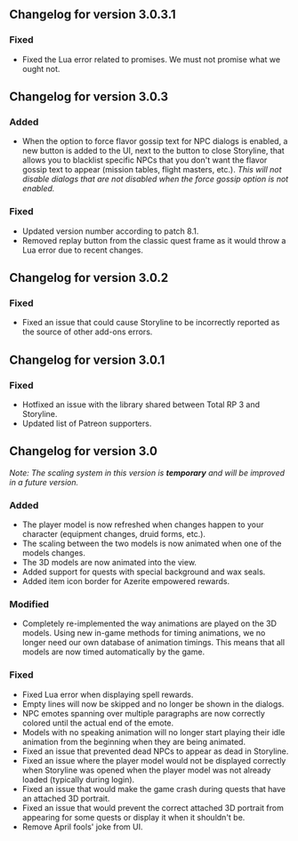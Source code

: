 ## Changelog for version 3.0.3.1

### Fixed

- Fixed the Lua error related to promises. We must not promise what we ought not.

## Changelog for version 3.0.3

### Added

- When the option to force flavor gossip text for NPC dialogs is enabled, a new button is added to the UI, next to the button to close Storyline, that allows you to blacklist specific NPCs that you don't want the flavor gossip text to appear (mission tables, flight masters, etc.). _This will not disable dialogs that are not disabled when the force gossip option is not enabled._

### Fixed

- Updated version number according to patch 8.1.
- Removed replay button from the classic quest frame as it would throw a Lua error due to recent changes.

## Changelog for version 3.0.2

### Fixed

- Fixed an issue that could cause Storyline to be incorrectly reported as the source of other add-ons errors.

## Changelog for version 3.0.1

### Fixed

- Hotfixed an issue with the library shared between Total RP 3 and Storyline.
- Updated list of Patreon supporters.

## Changelog for version 3.0

_Note: The scaling system in this version is **temporary** and will be improved in a future version._

### Added

- The player model is now refreshed when changes happen to your character (equipment changes, druid forms, etc.).
- The scaling between the two models is now animated when one of the models changes.
- The 3D models are now animated into the view.
- Added support for quests with special background and wax seals.
- Added item icon border for Azerite empowered rewards.

### Modified

- Completely re-implemented the way animations are played on the 3D models. Using new in-game methods for timing animations, we no longer need our own database of animation timings. This means that all models are now timed automatically by the game.

### Fixed

- Fixed Lua error when displaying spell rewards.
- Empty lines will now be skipped and no longer be shown in the dialogs.
- NPC emotes spanning over multiple paragraphs are now correctly colored until the actual end of the emote.
- Models with no speaking animation will no longer start playing their idle animation from the beginning when they are being animated.
- Fixed an issue that prevented dead NPCs to appear as dead in Storyline.
- Fixed an issue where the player model would not be displayed correctly when Storyline was opened when the player model was not already loaded (typically during login).
- Fixed an issue that would make the game crash during quests that have an attached 3D portrait.
- Fixed an issue that would prevent the correct attached 3D portrait from appearing for some quests or display it when it shouldn't be.
- Remove April fools' joke from UI.
